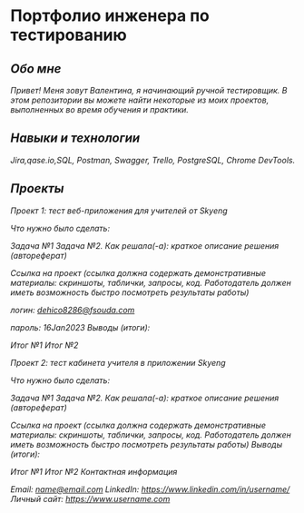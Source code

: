 # Портфолио инженера по тестированию

## <em> Обо мне <em> 

Привет! Меня зовут Валентина, я начинающий ручной тестировщик. 
В этом репозитории вы можете найти некоторые из моих проектов, выполненных во время обучения и практики. 

## Навыки и технологии

Jira,qase.io,SQL, Postman, Swagger, Trello, 
PostgreSQL, Chrome DevTools.

## Проекты

Проект 1: тест веб-приложения для учителей от Skyeng

Что нужно было сделать:

Задача №1
Задача №2.
Как решала(-а): краткое описание решения (автореферат)

Ссылка на проект (ссылка должна содержать демонстративные материалы: скриншоты, таблички, запросы, код. Работодатель должен иметь возможность быстро посмотреть результаты работы)

логин: dehico8286@fsouda.com

пароль: 16Jan2023
Выводы (итоги):

Итог №1
Итог №2

Проект 2: тест кабинета учителя в приложении Skyeng

Что нужно было сделать:

Задача №1
Задача №2.
Как решала(-а): краткое описание решения (автореферат)

Ссылка на проект (ссылка должна содержать демонстративные материалы: скриншоты, таблички, запросы, код. Работодатель должен иметь возможность быстро посмотреть результаты работы)
Выводы (итоги):

Итог №1
Итог №2
Контактная информация

Email: name@email.com
LinkedIn: https://www.linkedin.com/in/username/
Личный сайт: https://www.username.com
